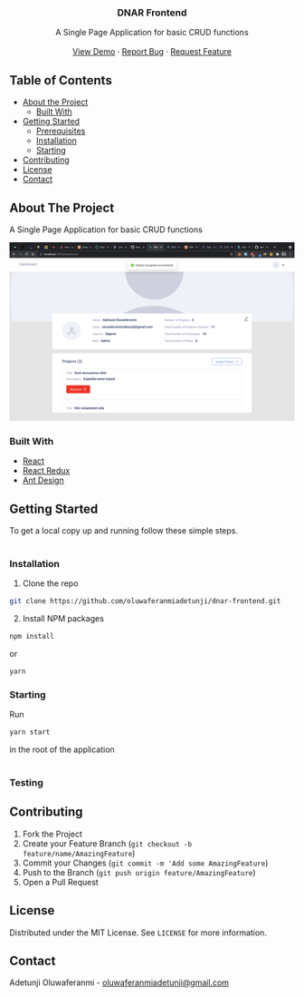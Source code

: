 <p align="center">
 
  <h3 align="center">DNAR Frontend</h3>

  <p align="center">
    A Single Page Application for basic CRUD functions
    <br />
    <br />
    <a href="https://dnar.netlify.app/">View Demo</a>
    ·
    <a href="https://github.com/oluwaferanmiadetunji/dnar-frontend/issues">Report Bug</a>
    ·
    <a href="https://github.com/oluwaferanmiadetunji/dnar-frontend/issues">Request Feature</a>
  </p>
</p>

<!-- TABLE OF CONTENTS -->

## Table of Contents

-   [About the Project](#about-the-project)
    -   [Built With](#built-with)
-   [Getting Started](#getting-started)
    -   [Prerequisites](#prerequisites)
    -   [Installation](#installation)
    -   [Starting](#starting)
-   [Contributing](#contributing)
-   [License](#license)
-   [Contact](#contact)

<!-- ABOUT THE PROJECT -->

## About The Project

 A Single Page Application for basic CRUD functions

[<img src="img.png" alt="homepage" >](https://dnar.netlify.app)

### Built With

-   [React](https://reactjs.org/)
-   [React Redux](https://react-redux.js.org/)
-   [Ant Design](https://ant.design/)

<!-- GETTING STARTED -->

## Getting Started

To get a local copy up and running follow these simple steps.<br/><br/>

### Installation

1. Clone the repo

```sh
git clone https://github.com/oluwaferanmiadetunji/dnar-frontend.git
```

2. Install NPM packages

```sh
npm install
```

or

```sh
yarn
```

### Starting

Run

```sh
yarn start
```

in the root of the application
<br/>
<br/>

### Testing

<!-- CONTRIBUTING -->

## Contributing

<!--
Contributions are what make the open source community such an amazing place to be learn, inspire, and create. Any contributions you make are **greatly appreciated**.
-->

1. Fork the Project
2. Create your Feature Branch (`git checkout -b feature/name/AmazingFeature`)
3. Commit your Changes (`git commit -m 'Add some AmazingFeature`)
4. Push to the Branch (`git push origin feature/AmazingFeature`)
5. Open a Pull Request

## License

Distributed under the MIT License. See `LICENSE` for more information.

<!-- CONTACT -->

## Contact

Adetunji Oluwaferanmi - oluwaferanmiadetunji@gmail.com
